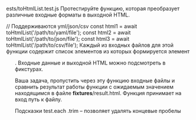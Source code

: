 ests/toHtmlList.test.js
Протестируйте функцию, которая преобразует различные входные форматы в выходной HTML.

// Поддерживаются yml/json/csv
const html1 = await toHtmlList('/path/to/yaml/file');
const html2 = await toHtmlList('/path/to/json/file');
const html3 = await toHtmlList('/path/to/csv/file');
Каждый из входных файлов для этой функции содержит список элементов из которых формируется элемент <ul>. Входные данные и выходной HTML можно подсмотреть в фикстурах.

Ваша задача, пропустить через эту функцию входные файлы и сравнить результат работы функции с ожидаемым значением находящимся в файле __fixtures__/result.html. Функция принимает на вход путь к файлу.

Подсказки
test.each
.trim – позволяет удалять концевые пробелы